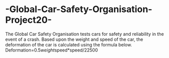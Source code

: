 # -Global-Car-Safety-Organisation-Project20-
The Global Car Safety Organisation tests cars for safety and reliability in the event of a crash. Based upon the weight and speed of the car, the deformation of the car is calculated using the formula below.
Deformation=0.5*weight*speed*speed/22500
